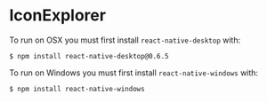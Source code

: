 # IconExplorer

To run on OSX you must first install `react-native-desktop` with:

```
$ npm install react-native-desktop@0.6.5
```

To run on Windows you must first install `react-native-windows` with:

```
$ npm install react-native-windows
```
